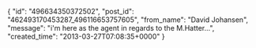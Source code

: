  {
   "id": "496634350372502",
   "post_id": "462493170453287_496116653757605",
   "from_name": "David Johansen",
   "message": "i'm here as the agent in regards to the M.Hatter...",
   "created_time": "2013-03-27T07:08:35+0000"
 }
